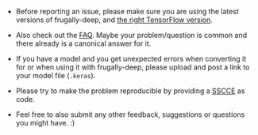 - Before reporting an issue, please make sure you are using the latest versions of frugally-deep, and [the right TensorFlow version](README.md#requirements-and-installation).

- Also check out the [FAQ](../FAQ.md). Maybe your problem/question is common and there already is a canonical answer for it.

- If you have a model and you get unexpected errors when converting it for or when using it with frugally-deep, please upload and post a link to your model file (`.keras`).

- Please try to make the problem reproducible by providing a [SSCCE](http://sscce.org/) as code.

- Feel free to also submit any other feedback, suggestions or questions you might have. :)

